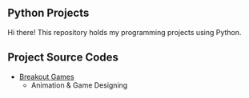 ## Python Projects
Hi there!
This repository holds my programming projects using Python.

## Project Source Codes
* [Breakout Games](https://github.com/jenniferchiutw/sc-projects/tree/main/breakout%20games)
  * Animation & Game Designing 
